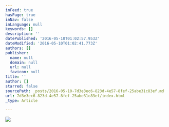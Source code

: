 ```yaml
---
inFeed: true
hasPage: true
inNav: false
inLanguage: null
keywords: []
description: ''
datePublished: '2016-05-10T01:02:57.953Z'
dateModified: '2016-05-10T01:02:41.773Z'
authors: []
publisher:
  name: null
  domain: null
  url: null
  favicon: null
title: ''
author: []
starred: false
sourcePath: _posts/2016-05-10-7d3e3ec6-823d-4e57-8fef-25abe31c83ef.md
url: 7d3e3ec6-823d-4e57-8fef-25abe31c83ef/index.html
_type: Article

---
```

![](https://the-grid-user-content.s3-us-west-2.amazonaws.com/164affdf-749c-4186-a517-f6e0418cc344.jpg)